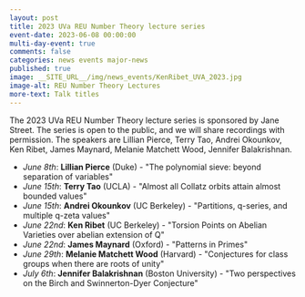 ```yaml
---
layout: post
title: 2023 UVa REU Number Theory lecture series
event-date: 2023-06-08 00:00:00
multi-day-event: true
comments: false
categories: news events major-news
published: true
image: __SITE_URL__/img/news_events/KenRibet_UVA_2023.jpg
image-alt: REU Number Theory Lectures
more-text: Talk titles
---
```



The 2023 UVa REU Number Theory lecture series is sponsored by Jane Street. The series is open to the public, and we will share recordings with permission. The speakers are Lillian Pierce, Terry Tao, Andrei Okounkov, Ken Ribet, James Maynard, Melanie Matchett Wood, Jennifer Balakrishnan.

<!--more-->

- *June 8th*: **Lillian Pierce** (Duke) - "The polynomial sieve: beyond separation of variables"
- *June 15th*: **Terry Tao** (UCLA) - "Almost all Collatz orbits attain almost bounded values"
- *June 15th*: **Andrei Okounkov** (UC Berkeley) - "Partitions, q-series, and multiple q-zeta values"
- *June 22nd*: **Ken Ribet** (UC Berkeley) - "Torsion Points on Abelian Varieties over abelian extension of Q"
- *June 22nd*: **James Maynard** (Oxford) - "Patterns in Primes"
- *June 29th*: **Melanie Matchett Wood** (Harvard) - "Conjectures for class groups when there are roots of unity"
- *July 6th*: **Jennifer Balakrishnan** (Boston University) - "Two perspectives on the Birch and Swinnerton-Dyer Conjecture"
